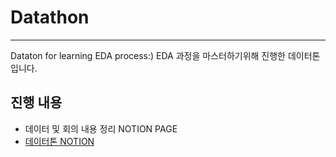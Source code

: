 # Datathon
----
Dataton for learning EDA process:)
EDA 과정을 마스터하기위해 진행한 데이터톤입니다.  

## 진행 내용
- 데이터 및 회의 내용 정리 NOTION PAGE
- [데이터톤 NOTION](https://www.notion.so/1-76422e5b26e74d22b274c4b96b83e408)
